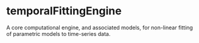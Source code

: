 # temporalFittingEngine
A core computational engine, and associated models, for non-linear fitting of parametric models to time-series data.